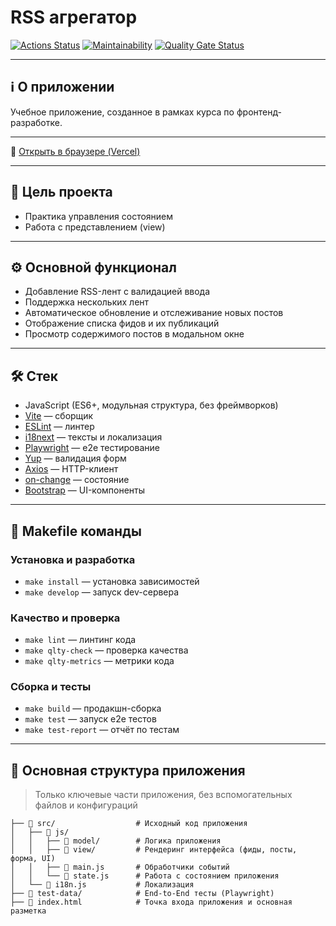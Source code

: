 # RSS агрегатор

[![Actions Status](https://github.com/daria-z/frontend-project-11/actions/workflows/hexlet-check.yml/badge.svg)](https://github.com/daria-z/frontend-project-11/actions)
[![Maintainability](https://qlty.sh/badges/c844bad3-843c-45f0-818d-ce89db985001/maintainability.svg)](https://qlty.sh/gh/daria-z/projects/frontend-project-11)
[![Quality Gate Status](https://sonarcloud.io/api/project_badges/measure?project=daria-z_frontend-project-11&metric=alert_status)](https://sonarcloud.io/summary/new_code?id=daria-z_frontend-project-11)

---

## ℹ️ О приложении

Учебное приложение, созданное в рамках курса по фронтенд-разработке.

---

🔗 [Открыть в браузере (Vercel)](https://frontend-project-11-vvax.vercel.app/)

---

## 🎯 Цель проекта

- Практика управления состоянием
- Работа с представлением (view)

---

## ⚙️ Основной функционал

- Добавление RSS-лент с валидацией ввода
- Поддержка нескольких лент
- Автоматическое обновление и отслеживание новых постов
- Отображение списка фидов и их публикаций
- Просмотр содержимого постов в модальном окне

---

## 🛠️ Стек

- JavaScript (ES6+, модульная структура, без фреймворков)
- [Vite](https://vitejs.dev/) — сборщик
- [ESLint](https://eslint.org/) — линтер
- [i18next](https://www.i18next.com/) — тексты и локализация
- [Playwright](https://playwright.dev/) — e2e тестирование
- [Yup](https://github.com/jquense/yup) — валидация форм
- [Axios](https://axios-http.com/) — HTTP-клиент
- [on-change](https://github.com/sindresorhus/on-change) — состояние
- [Bootstrap](https://getbootstrap.com/) — UI-компоненты

---

## 🧪 Makefile команды

### Установка и разработка

- `make install` — установка зависимостей
- `make develop` — запуск dev-сервера

### Качество и проверка

- `make lint` — линтинг кода
- `make qlty-check` — проверка качества
- `make qlty-metrics` — метрики кода

### Сборка и тесты

- `make build` — продакшн-сборка
- `make test` — запуск e2e тестов
- `make test-report` — отчёт по тестам

---

## 📁 Основная структура приложения

> Только ключевые части приложения, без вспомогательных файлов и конфигураций

```text
├── 📁 src/                  # Исходный код приложения
│   ├── 📁 js/
│   │   ├── 📁 model/        # Логика приложения
│   │   ├── 📁 view/         # Рендеринг интерфейса (фиды, посты, форма, UI)
│   │   ├── 📝 main.js       # Обработчики событий
│   │   └── 📝 state.js      # Работа с состоянием приложения
│   └── 📝 i18n.js           # Локализация
├── 📁 test-data/            # End-to-End тесты (Playwright)
├── 📝 index.html            # Точка входа приложения и основная разметка
```
